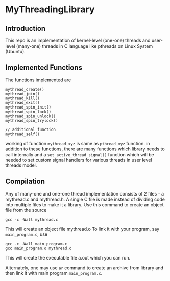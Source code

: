 # MyThreadingLibrary

## Introduction
This repo is an implementation of kernel-level (one-one) threads and user-level (many-one) threads
in C language like pthreads on Linux System (Ubuntu).

## Implemented Functions

The functions implemented are

```
mythread_create()
mythread_join()
mythread_kill()
mythread_exit()
mythread_spin_init()
mythread_spin_lock()
mythread_spin_unlock()
mythread_spin_trylock()

// additional function
mythread_self()
```

working of function `mythread_xyz` is same as `pthread_xyz` function.
in addition to these functions, there are many functions which library needs to call internally
and a `set_active_thread_signal()` function which will be needed to set custom signal handlers
for various threads in user level threads model.

## Compilation

Any of many-one and one-one thread implementation consists of 2 files - a mythread.c and mythread.h.
A single C file is made instead of dividing code into multiple files to make it a library.
Use this command to create an object file from the source

`gcc -c -Wall mythread.c`

This will create an object file mythread.o
To link it with your program, say `main_program.c`, use

```
gcc -c -Wall main_program.c
gcc main_program.o mythread.o
```

This will create the executable file a.out which you can run.

Alternately, one may use `ar` command to create an archive from library and then link it with main
program `main_program.c`.



